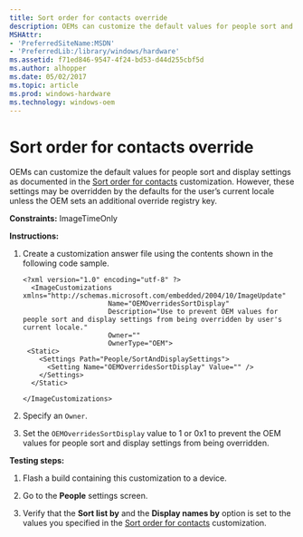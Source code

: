 ```yaml
---
title: Sort order for contacts override
description: OEMs can customize the default values for people sort and display settings as documented in the Sort order for contacts customization.
MSHAttr:
- 'PreferredSiteName:MSDN'
- 'PreferredLib:/library/windows/hardware'
ms.assetid: f71ed846-9547-4f24-bd53-d44d255cbf5d
ms.author: alhopper
ms.date: 05/02/2017
ms.topic: article
ms.prod: windows-hardware
ms.technology: windows-oem
---
```


# Sort order for contacts override


OEMs can customize the default values for people sort and display settings as documented in the [Sort order for contacts](sort-order-for-contacts.md) customization. However, these settings may be overridden by the defaults for the user’s current locale unless the OEM sets an additional override registry key.

<a href="" id="constraints---imagetimeonly"></a>**Constraints:** ImageTimeOnly  

<a href="" id="instructions-"></a>**Instructions:**  
1.  Create a customization answer file using the contents shown in the following code sample.

    ``` syntax
    <?xml version="1.0" encoding="utf-8" ?>
      <ImageCustomizations xmlns="http://schemas.microsoft.com/embedded/2004/10/ImageUpdate"  
                         Name="OEMOverridesSortDisplay"  
                         Description="Use to prevent OEM values for people sort and display settings from being overridden by user's current locale."  
                         Owner=""  
                         OwnerType="OEM">
     <Static>  
        <Settings Path="People/SortAndDisplaySettings">  
          <Setting Name="OEMOverridesSortDisplay" Value="" />   
        </Settings>  
      </Static>

    </ImageCustomizations>
    ```

2.  Specify an `Owner`.

3.  Set the `OEMOverridesSortDisplay` value to 1 or 0x1 to prevent the OEM values for people sort and display settings from being overridden.

<a href="" id="testing-steps-"></a>**Testing steps:**  
1.  Flash a build containing this customization to a device.

2.  Go to the **People** settings screen.

3.  Verify that the **Sort list by** and the **Display names by** option is set to the values you specified in the [Sort order for contacts](sort-order-for-contacts.md) customization.

 

 






